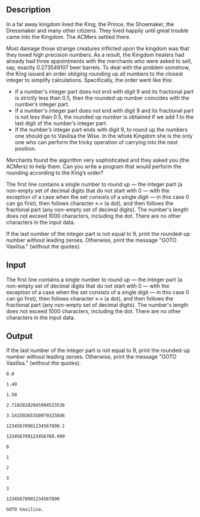 ## Description

<div><p>In a far away kingdom lived the King, the Prince, the Shoemaker, the Dressmaker and many other citizens. They lived happily until great trouble came into the Kingdom. The ACMers settled there.</p><p>Most damage those strange creatures inflicted upon the kingdom was that they loved high precision numbers. As a result, the Kingdom healers had already had three appointments with the merchants who were asked to sell, say, exactly <span class="tex-span">0.273549107</span> beer barrels. To deal with the problem somehow, the King issued an order obliging rounding up all numbers to the closest integer to simplify calculations. Specifically, the order went like this:</p><ul><li> If a number's integer part does not end with digit <span class="tex-span">9</span> and its fractional part is strictly less than <span class="tex-span">0.5</span>, then the rounded up number coincides with the number’s integer part. </li><li> If a number's integer part does not end with digit <span class="tex-span">9</span> and its fractional part is not less than <span class="tex-span">0.5</span>, the rounded up number is obtained if we add <span class="tex-span">1</span> to the last digit of the number’s integer part.</li><li> If the number’s integer part ends with digit <span class="tex-span">9</span>, to round up the numbers one should go to Vasilisa the Wise. In the whole Kingdom she is the only one who can perform the tricky operation of carrying into the next position. </li></ul><p>Merchants found the algorithm very sophisticated and they asked you (the ACMers) to help them. Can you write a program that would perform the rounding according to the King’s order?</p></div><div class="input-specification"><p>The first line contains a single number to round up — the integer part (a non-empty set of decimal digits that do not start with <span class="tex-span">0</span> — with the exception of a case when the set consists of a single digit — in this case 0 can go first), then follows character «<span class="tex-font-style-tt">.</span>» (a dot), and then follows the fractional part (any non-empty set of decimal digits). The number's length does not exceed <span class="tex-span">1000</span> characters, including the dot. There are no other characters in the input data.</p></div><div class="output-specification"><p>If the last number of the integer part is not equal to <span class="tex-span">9</span>, print the rounded-up number without leading zeroes. Otherwise, print the message "<span class="tex-font-style-tt">GOTO Vasilisa.</span>" (without the quotes).</p></div>

## Input

<p>The first line contains a single number to round up — the integer part (a non-empty set of decimal digits that do not start with <span class="tex-span">0</span> — with the exception of a case when the set consists of a single digit — in this case 0 can go first), then follows character «<span class="tex-font-style-tt">.</span>» (a dot), and then follows the fractional part (any non-empty set of decimal digits). The number's length does not exceed <span class="tex-span">1000</span> characters, including the dot. There are no other characters in the input data.</p>

## Output

<p>If the last number of the integer part is not equal to <span class="tex-span">9</span>, print the rounded-up number without leading zeroes. Otherwise, print the message "<span class="tex-font-style-tt">GOTO Vasilisa.</span>" (without the quotes).</p>





```input1
0.0

```




```input2
1.49

```




```input3
1.50

```




```input4
2.71828182845904523536

```




```input5
3.14159265358979323846

```




```input6
12345678901234567890.1

```




```input7
123456789123456789.999

```




```output1
0
```




```output2
1
```




```output3
2
```




```output4
3
```




```output5
3
```




```output6
12345678901234567890
```




```output7
GOTO Vasilisa.
```


